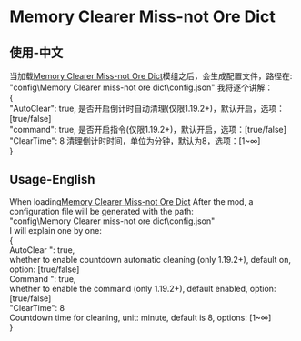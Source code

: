 # Memory Clearer Miss-not Ore Dict

## 使用-中文
当加载[Memory Clearer Miss-not Ore Dict](https://github.com/MCTeamPotato/MCMOD)模组之后，会生成配置文件，路径在:  
"config\Memory Clearer miss-not ore dict\config.json" 
我将逐个讲解：  
{  
"AutoClear": true, 是否开启倒计时自动清理(仅限1.19.2+)，默认开启，选项：[true/false]  
"command": true, 是否开启指令(仅限1.19.2+)，默认开启，选项：[true/false]   
"ClearTime": 8 清理倒计时时间，单位为分钟，默认为8，选项：[1~∞]  
}
## Usage-English

When loading[Memory Clearer Miss-not Ore Dict](https://github.com/MCTeamPotato/MCMOD) After the mod, a configuration file will be generated with the path:  
"config\Memory Clearer miss-not ore dict\config.json"  
I will explain one by one:  
{    
AutoClear ": true,  
whether to enable countdown automatic cleaning (only 1.19.2+), default on, option: [true/false]  
Command ": true,  
whether to enable the command (only 1.19.2+), default enabled, option: [true/false]  
"ClearTime": 8  
Countdown time for cleaning, unit: minute, default is 8, options: [1~∞]  
}  
